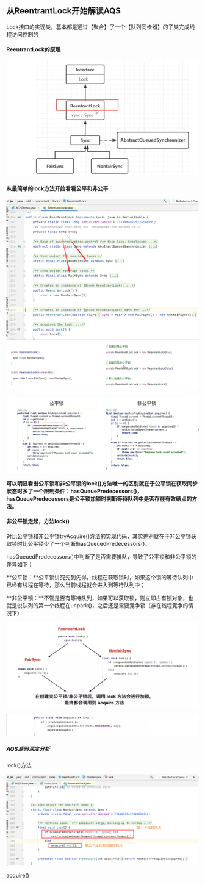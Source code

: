 ## 从ReentrantLock开始解读AQS

Lock接口的实现类，基本都是通过【聚合】了一个【队列同步器】的子类完成线程访问控制的

#### ReentrantLock的原理

![ReentrantLock原理图](images/ReentrantLock原理图.jpg)

#### 从最简单的lock方法开始看看公平和非公平

![公平锁方法与非公平锁方法](images/公平锁方法与非公平锁方法.png)![ReentrantLock构造方法](images/ReentrantLock构造方法.jpg)

![lock方法看公平与非公平锁](images/lock方法看公平与非公平锁.jpg)

**可以明显看出公平锁和非公平锁的lock()方法唯一的区别就在于公平锁在获取同步状态时多了一个限制条件：hasQueuePredecessors()，hasQueuePredecessors是公平锁加锁时判断等待队列中是否存在有效结点的方法。**



#### 非公平锁走起，方法lock()

对比公平锁和非公平锁tryAcquire()方法的实现代码，其实差别就在于非公平锁获取锁时比公平锁少了一个判断!hasQueuedPredecessors()。

hasQueuedPredecessors()中判断了是否需要排队，导致了公平锁和非公平锁的差异如下：

**公平锁：**公平锁讲究先到先得，线程在获取锁时，如果这个锁的等待队列中已经有线程在等待，那么当前线程就会进入到等待队列中；

**非公平锁：**不管是否有等待队列，如果可以获取锁，则立即占有锁对象，也就是说队列的第一个线程在unpark()，之后还是需要竞争锁（存在线程竞争的情况下）

![ReentrantLock公平锁与非公平锁](images/ReentrantLock公平锁与非公平锁.jpg)

![ReentrantLock调用acquire方法](images/ReentrantLock调用acquire方法.jpg)

##### AQS源码深度分析

lock()方法

![lock方法](images/lock方法.jpg)

acquire()







